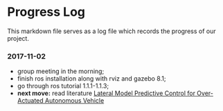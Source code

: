 # Progress Log

This markdown file serves as a log file which records the progress of our project.

### 2017-11-02

- group meeting in the morning;
- finish ros installation along with rviz and gazebo 8.1;
- go through ros tutorial 1.1.1-1.1.3;
- **next move:** read literature [Lateral Model Predictive Control for Over-Actuated Autonomous Vehicle](http://ieeexplore.ieee.org/document/7995737/?reload=true)
